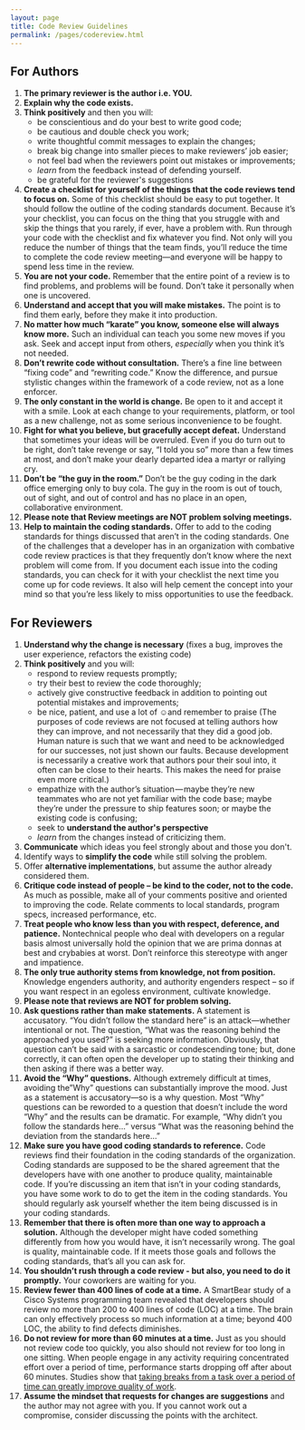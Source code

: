 ```yaml
---
layout: page
title: Code Review Guidelines
permalink: /pages/codereview.html
---
```

## For Authors


1. **The primary reviewer is the author i.e. YOU.**
1. **Explain why the code exists.**
1. **Think positively** and then you will:
    * be conscientious and do your best to write good code;
    * be cautious and double check you work;
    * write thoughtful commit messages to explain the changes;
    * break big change into smaller pieces to make reviewers’ job easier;
    * not feel bad when the reviewers point out mistakes or improvements;
    * *learn* from the feedback instead of defending yourself.
    * be grateful for the reviewer's suggestions
1. **Create a checklist for yourself of the things that the code reviews tend to focus on.** Some of this checklist should be easy to put together. It should follow the outline of the coding standards document. Because it’s your checklist, you can focus on the thing that you struggle with and skip the things that you rarely, if ever, have a problem with. Run through your code with the checklist and fix whatever you find. Not only will you reduce the number of things that the team finds, you’ll reduce the time to complete the code review meeting—and everyone will be happy to spend less time in the review.
1. **You are not your code.** Remember that the entire point of a review is to find problems, and problems will be found. Don’t take it personally when one is uncovered.
1. **Understand and accept that you will make mistakes.** The point is to find them early, before they make it into production.
1. **No matter how much “karate” you know, someone else will always know more.** Such an individual can teach you some new moves if you ask. Seek and accept input from others, *especially* when you think it’s not needed.
1. **Don’t rewrite code without consultation.** There’s a fine line between “fixing code” and “rewriting code.” Know the difference, and pursue stylistic changes within the framework of a code review, not as a lone enforcer.
1. **The only constant in the world is change.** Be open to it and accept it with a smile. Look at each change to your requirements, platform, or tool as a new challenge, not as some serious inconvenience to be fought.
1. **Fight for what you believe, but gracefully accept defeat.** Understand that sometimes your ideas will be overruled. Even if you do turn out to be right, don’t take revenge or say, “I told you so” more than a few times at most, and don’t make your dearly departed idea a martyr or rallying cry.
1. **Don’t be “the guy in the room.”** Don’t be the guy coding in the dark office emerging only to buy cola. The guy in the room is out of touch, out of sight, and out of control and has no place in an open, collaborative environment.
1. **Please note that Review meetings are NOT problem solving meetings.**
1. **Help to maintain the coding standards.** Offer to add to the coding standards for things discussed that aren’t in the coding standards. One of the challenges that a developer has in an organization with combative code review practices is that they frequently don’t know where the next problem will come from. If you document each issue into the coding standards, you can check for it with your checklist the next time you come up for code reviews. It also will help cement the concept into your mind so that you’re less likely to miss opportunities to use the feedback.

## For Reviewers


1. **Understand why the change is necessary** (fixes a bug, improves the user experience, refactors the existing code)
1. **Think positively** and you will:
    * respond to review requests promptly;
    * try their best to review the code thoroughly;
    * actively give constructive feedback in addition to pointing out potential mistakes and improvements;
    * be nice, patient, and use a lot of ☺and remember to praise (The purposes of code reviews are not focused at telling authors how they can improve, and not necessarily that they did a good job. Human nature is such that we want and need to be acknowledged for our successes, not just shown our faults. Because development is necessarily a creative work that authors pour their soul into, it often can be close to their hearts. This makes the need for praise even more critical.)
    * empathize with the author’s situation — maybe they’re new teammates who are not yet familiar with the code base; maybe they’re under the pressure to ship features soon; or maybe the existing code is confusing;
    * seek to **understand the author's perspective**
    * *learn* from the changes instead of criticizing them.
1. **Communicate** which ideas you feel strongly about and those you don't.
1. Identify ways to **simplify the code** while still solving the problem.
1. Offer **alternative implementations**, but assume the author already considered them.
1. **Critique code instead of people – be kind to the coder, not to the code.** As much as possible, make all of your comments positive and oriented to improving the code. Relate comments to local standards, program specs, increased performance, etc.
1. **Treat people who know less than you with respect, deference, and patience.** Nontechnical people who deal with developers on a regular basis almost universally hold the opinion that we are prima donnas at best and crybabies at worst. Don’t reinforce this stereotype with anger and impatience.
1. **The only true authority stems from knowledge, not from position.** Knowledge engenders authority, and authority engenders respect – so if you want respect in an egoless environment, cultivate knowledge.
1. **Please note that reviews are NOT for problem solving.**
1. **Ask questions rather than make statements.** A statement is accusatory. “You didn’t follow the standard here” is an attack—whether intentional or not. The question, “What was the reasoning behind the approached you used?” is seeking more information. Obviously, that question can’t be said with a sarcastic or condescending tone; but, done correctly, it can often open the developer up to stating their thinking and then asking if there was a better way.
1. **Avoid the “Why” questions.** Although extremely difficult at times, avoiding the”Why” questions can substantially improve the mood. Just as a statement is accusatory—so is a why question. Most “Why” questions can be reworded to a question that doesn’t include the word “Why” and the results can be dramatic. For example, “Why didn’t you follow the standards here…” versus “What was the reasoning behind the deviation from the standards here…”
1. **Make sure you have good coding standards to reference.** Code reviews find their foundation in the coding standards of the organization. Coding standards are supposed to be the shared agreement that the developers have with one another to produce quality, maintainable code. If you’re discussing an item that isn’t in your coding standards, you have some work to do to get the item in the coding standards. You should regularly ask yourself whether the item being discussed is in your coding standards.
1. **Remember that there is often more than one way to approach a solution.** Although the developer might have coded something differently from how you would have, it isn’t necessarily wrong. The goal is quality, maintainable code. If it meets those goals and follows the coding standards, that’s all you can ask for.
1. **You shouldn’t rush through a code review - but also, you need to do it promptly.** Your coworkers are waiting for you.
1. **Review fewer than 400 lines of code at a time.** A SmartBear study of a Cisco Systems programming team revealed that developers should review no more than 200 to 400 lines of code (LOC) at a time. The brain can only effectively process so much information at a time; beyond 400 LOC, the ability to find defects diminishes.
1. **Do not review for more than 60 minutes at a time.** Just as you should not review code too quickly, you also should not review for too long in one sitting. When people engage in any activity requiring concentrated effort over a period of time, performance starts dropping off after about 60 minutes. Studies show that [taking breaks from a task over a period of time can greatly improve quality of work](https://news.illinois.edu/view/6367/205427).
1. **Assume the mindset that requests for changes are suggestions** and the author may not agree with you. If you cannot work out a compromise, consider discussing the points with the architect.
